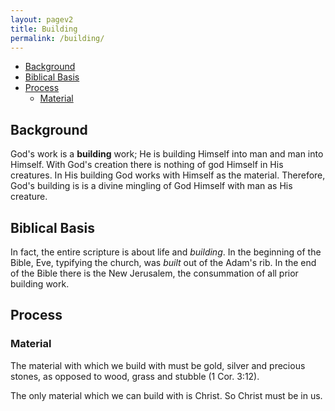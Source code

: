 ```yaml
---
layout: pagev2
title: Building
permalink: /building/
---
```

- [Background](#background)
- [Biblical Basis](#biblical-basis)
- [Process](#process)
  - [Material](#material)

## Background

God's work is a **building** work; He is building Himself into man and man into Himself. With God's creation there is nothing of god Himself in His creatures. In His building God works with Himself as the material. Therefore, God's building is is a divine mingling of God Himself with man as His creature.

## Biblical Basis

In fact, the entire scripture is about life and *building*. In the beginning of the Bible, Eve, typifying the church, was *built* out of the Adam's rib. In the end of the Bible there is the New Jerusalem, the consummation of all prior building work.

## Process

### Material

The material with which we build with must be gold, silver and precious stones, as opposed to wood, grass and stubble (1 Cor. 3:12).

The only material which we can build with is Christ. So Christ must be in us.  
